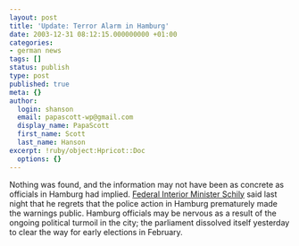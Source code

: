 ```yaml
---
layout: post
title: 'Update: Terror Alarm in Hamburg'
date: 2003-12-31 08:12:15.000000000 +01:00
categories:
- german news
tags: []
status: publish
type: post
published: true
meta: {}
author:
  login: shanson
  email: papascott-wp@gmail.com
  display_name: PapaScott
  first_name: Scott
  last_name: Hanson
excerpt: !ruby/object:Hpricot::Doc
  options: {}
---
```

<p>Nothing was found, and the information may not have been as concrete as officials in Hamburg had implied. <a title="tagesschau.de : Kein Sprengstoff in Hamburg gefunden" href="http://tagesschau.de/aktuell/meldungen/0,1185,OID2806070_NAV_REF1,00.html">Federal Interior Minister Schily</a> said last night that he regrets that the police action in Hamburg prematurely made the warnings public. Hamburg officials may be nervous as a result of the ongoing political turmoil in the city; the parliament dissolved itself yesterday to clear the way for early elections in February.</p>
